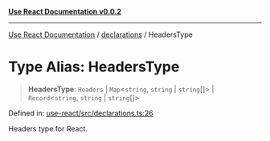 [**Use React Documentation v0.0.2**](../../README.md)

***

[Use React Documentation](../../modules.md) / [declarations](../README.md) / HeadersType

# Type Alias: HeadersType

> **HeadersType**: `Headers` \| `Map`\<`string`, `string` \| `string`[]\> \| `Record`\<`string`, `string` \| `string`[]\>

Defined in: [use-react/src/declarations.ts:26](https://github.com/stonemjs/use-react/blob/a85b32b76e105a7bc655ce084e0841ade8b0df8a/src/declarations.ts#L26)

Headers type for React.
